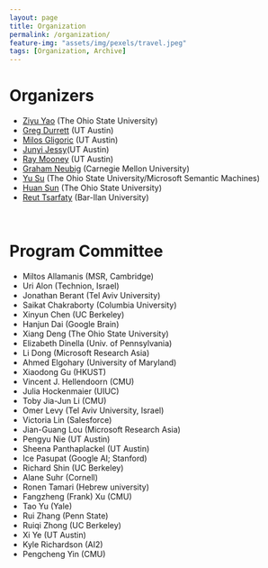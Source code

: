 ```yaml
---
layout: page
title: Organization
permalink: /organization/
feature-img: "assets/img/pexels/travel.jpeg"
tags: [Organization, Archive]
---
```


# Organizers

+ [Ziyu Yao](http://web.cse.ohio-state.edu/~yao.470/) (The Ohio State University)
+ [Greg Durrett](https://www.cs.utexas.edu/~gdurrett) (UT Austin)
+ [Milos Gligoric](http://users.ece.utexas.edu/~gligoric/) (UT Austin)
+ [Junyi Jessy](https://jjessyli.github.io)(UT Austin)
+ [Ray Mooney](https://www.cs.utexas.edu/~mooney/) (UT Austin)
+ [Graham Neubig](http://www.phontron.com/) (Carnegie Mellon University)
+ [Yu Su](http://ysu1989.github.io/) (The Ohio State University/Microsoft Semantic Machines)
+ [Huan Sun](http://web.cse.ohio-state.edu/~sun.397/) (The Ohio State University)
+ [Reut Tsarfaty](https://nlp.biu.ac.il/~rtsarfaty/onlp) (Bar-Ilan University)

<br>

# Program Committee
+ Miltos Allamanis (MSR, Cambridge)
+ Uri Alon (Technion, Israel)
+ Jonathan Berant (Tel Aviv University)
+ Saikat Chakraborty (Columbia University)
+ Xinyun Chen (UC Berkeley)
+ Hanjun Dai (Google Brain)
+ Xiang Deng (The Ohio State University)
+ Elizabeth Dinella (Univ. of Pennsylvania)
+ Li Dong (Microsoft Research Asia)
+ Ahmed Elgohary (University of Maryland)
+ Xiaodong Gu (HKUST)
+ Vincent J. Hellendoorn (CMU)
+ Julia Hockenmaier (UIUC)
+ Toby Jia-Jun Li (CMU)
+ Omer Levy (Tel Aviv University, Israel)
+ Victoria Lin (Salesforce)
+ Jian-Guang Lou (Microsoft Research Asia)
+ Pengyu Nie (UT Austin)
+ Sheena Panthaplackel (UT Austin)
+ Ice Pasupat (Google AI; Stanford)
+ Richard Shin (UC Berkeley)
+ Alane Suhr (Cornell)
+ Ronen Tamari (Hebrew university)
+ Fangzheng (Frank) Xu (CMU)
+ Tao Yu (Yale)
+ Rui Zhang (Penn State)
+ Ruiqi Zhong (UC Berkeley)
+ Xi Ye (UT Austin)
+ Kyle Richardson (AI2)
+ Pengcheng Yin (CMU)
